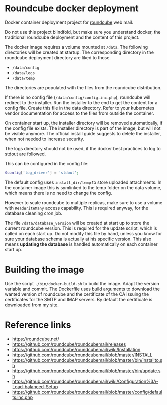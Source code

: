 # Roundcube docker deployment

Docker container deployment project for [roundcube](https://roundcube.net/) web mail.

Do not use this project blindfold, but make sure you understand docker, the traditional 
roundcube deployment and the content of this project.

The docker image requires a volume mounted at `/data`. The following directories will 
be created at startup. The corresponding directory in the roundcube deployment directory 
are liked to those. 

- `/data/config`
- `/data/logs`
- `/data/temp`

The directories are populated with the files from the roundcube distribution. 

If there is no config file (`/data/config/config.inc.php`), roundcube will redirect 
to the installer. Run the installer to the end to get the content for a config file.
Create this file in the data directory. Refer to your kubernetes vendor documentation 
for access to the files from outside the container.

On container start up, the installer directory will be removed automatically, if
the config file exists. The installer directory is part of the image, but will not
be visible anymore. The official install guide suggests to delete the installer, 
when not needed to increase security. 

The logs directory should not be used, if the docker best practices to log to stdout 
are followed. 

This can be configured in the config file:

```php
$config['log_driver'] = 'stdout';
```

The default config uses `install_dir/temp` to store uploaded attachments. In the 
container image this is symlinked to the temp folder on the data volume, which
means there is no need to change the config. 

However to scale roundcube to multiple replicas, make sure to use a volume with 
`ReadWriteMany` access capability. This is required anyway, for the database cleaning 
cron job.

The file `/data/database_version` will be created at start up to store the current
roundcube version. This is required for the update script, which is called on each start 
up. Do not modify this file by hand, unless you know for sure your database schema 
is actually at his specific version. This also means **updating the database** is 
handled automatically on each container start up.

# Building the image

Use the script `./bin/docker-build.sh` to build the image. 
Adapt the version variable and commit. The Dockerfile uses build arguments
to download the wanted version of roundcube and the certificate of the CA issuing 
the certificates for the SMTP and IMAP servers. By default the certificate is 
downloaded from my site.

# Reference links

- https://roundcube.net/
- https://github.com/roundcube/roundcubemail/releases
- https://github.com/roundcube/roundcubemail/wiki/Installation
- https://github.com/roundcube/roundcubemail/blob/master/INSTALL
- https://github.com/roundcube/roundcubemail/blob/master/bin/installto.sh
- https://github.com/roundcube/roundcubemail/blob/master/bin/update.sh
- https://github.com/roundcube/roundcubemail/wiki/Configuration%3A-Load-balanced-Setup
- https://github.com/roundcube/roundcubemail/blob/master/config/defaults.inc.php
